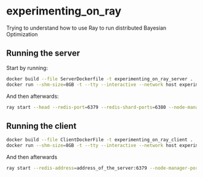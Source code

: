 # experimenting_on_ray
Trying to understand how to use Ray to run distributed Bayesian Optimization

## Running the server
Start by running:

```bash
docker build --file ServerDockerfile -t experimenting_on_ray_server .
docker run --shm-size=8GB -t --tty --interactive --network host experimenting_on_ray_server
```

And then afterwards:

```bash
ray start --head --redis-port=6379 --redis-shard-ports=6380 --node-manager-port=12345 --object-manager-port=12346
```

## Running the client

```bash
docker build --file ClientDockerFile -t experimenting_on_ray_client .
docker run --shm-size=8GB -t --tty --interactive --network host experimenting_on_ray_client
```

And then afterwards


```bash
ray start --redis-address=address_of_the_server:6379 --node-manager-port=12345 --object-manager-port=12346
```